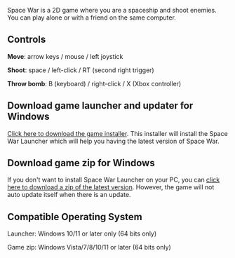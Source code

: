 Space War is a 2D game where you are a spaceship and shoot enemies.  You can play alone or with a friend on the same computer.

## Controls

**Move**: arrow keys / mouse / left joystick

**Shoot**: space / left-click / RT (second right trigger)

**Throw bomb**: B (keyboard) / right-click / X (Xbox controller)

## Download game launcher and updater for Windows

[Click here to download the game installer](https://github.com/gaziduc/space-war/raw/gh-pages/space-war-launcher-installer.exe). This installer will install the Space War Launcher which will help you having the latest version of Space War.

## Download game zip for Windows

If you don't want to install Space War Launcher on your PC, you can [click here to download a zip of the latest version](https://github.com/gaziduc/space-war/raw/gh-pages/space-war.zip). However, the game will not auto update itself when there is an update.

## Compatible Operating System

Launcher: Windows 10/11 or later only (64 bits only)

Game zip: Windows Vista/7/8/10/11 or later (64 bits only)



